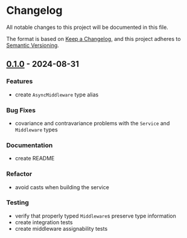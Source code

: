 # Changelog

All notable changes to this project will be documented in this file.

The format is based on [Keep a Changelog](https://keepachangelog.com/en/1.1.0/),
and this project adheres to [Semantic Versioning](https://semver.org/spec/v2.0.0.html).

## [0.1.0] - 2024-08-31

### Features

- create `AsyncMiddleware` type alias

### Bug Fixes

- covariance and contravariance problems with the `Service` and `Middleware` types

### Documentation

- create README

### Refactor

- avoid casts when building the service

### Testing

- verify that properly typed `Middleware`s preserve type information
- create integration tests
- create middleware assignability tests

[0.1.0]: https://github.com/zenekron/zecomi/tag/0.1.0

